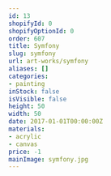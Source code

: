 ```yaml
---
id: 13
shopifyId: 0
shopifyOptionId: 0
order: 607
title: Symfony
slug: symfony
url: art-works/symfony
aliases: []
categories:
- painting
inStock: false
isVisible: false
height: 50
width: 50
date: 2017-01-01T00:00:00Z
materials:
- acrylic
- canvas
price: -1
mainImage: symfony.jpg
---
```

